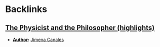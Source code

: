 
# Backlinks
## [The Physicist and the Philosopher (highlights)](<The Physicist and the Philosopher (highlights).md>)
- **[Author](<Author.md>):** [Jimena Canales](<Jimena Canales.md>)

